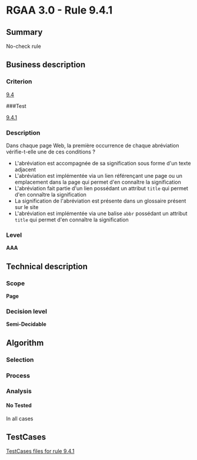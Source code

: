 # RGAA 3.0 -  Rule 9.4.1

## Summary

No-check rule

## Business description

### Criterion

[9.4](http://disic.github.io/rgaa_referentiel_en/RGAA3.0_Criteria_English_version_v1.html#crit-9-4)

###Test

[9.4.1](http://disic.github.io/rgaa_referentiel_en/RGAA3.0_Criteria_English_version_v1.html#test-9-4-1)

### Description

Dans chaque page Web, la premi&egrave;re occurrence de chaque abr&eacute;viation v&eacute;rifie-t-elle une de ces conditions ? 
 
 * L'abr&eacute;viation est accompagn&eacute;e de sa signification sous forme d'un texte adjacent 
 * L'abr&eacute;viation est impl&eacute;ment&eacute;e via un lien r&eacute;f&eacute;ren&ccedil;ant une page ou un emplacement dans la page qui permet d'en conna&icirc;tre la signification 
 * L'abr&eacute;viation fait partie d'un lien poss&eacute;dant un attribut `title` qui permet d'en conna&icirc;tre la signification 
 * La signification de l'abr&eacute;viation est pr&eacute;sente dans un glossaire pr&eacute;sent sur le site 
 * L'abr&eacute;viation est impl&eacute;ment&eacute;e via une balise `abbr` poss&eacute;dant un attribut `title` qui permet d'en conna&icirc;tre la signification 


### Level

**AAA**

## Technical description

### Scope

**Page**

### Decision level

**Semi-Decidable**

## Algorithm

### Selection

### Process

### Analysis

#### No Tested 

In all cases



##  TestCases 

[TestCases files for rule 9.4.1](https://github.com/Asqatasun/Asqatasun/tree/master/rules/rules-rgaa3.0/src/test/resources/testcases/rgaa30/Rgaa30Rule090401/) 


